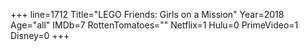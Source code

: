 +++
line=1712
Title="LEGO Friends: Girls on a Mission"
Year=2018
Age="all"
IMDb=7
RottenTomatoes=""
Netflix=1
Hulu=0
PrimeVideo=1
Disney=0
+++

